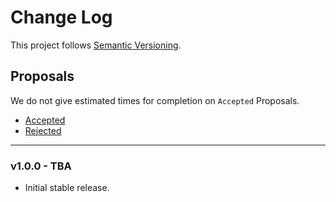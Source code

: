 # Change Log

This project follows [Semantic Versioning](CONTRIBUTING.md).

## Proposals

We do not give estimated times for completion on `Accepted` Proposals.

- [Accepted](https://github.com/cartalyst/data-grid-laravel/labels/Accepted)
- [Rejected](https://github.com/cartalyst/data-grid-laravel/labels/Rejected)

---

### v1.0.0 - TBA

- Initial stable release.
